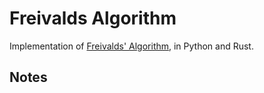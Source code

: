 # Freivalds Algorithm
Implementation of [Freivalds' Algorithm](https://en.wikipedia.org/wiki/Freivalds%27_algorithm), in Python and Rust. 

## Notes
